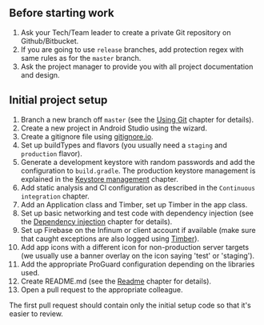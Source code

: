 ## Before starting work

1. Ask your Tech/Team leader to create a private Git repository on Github/Bitbucket.
2. If you are going to use `release` branches, add protection regex with same rules as for the `master` branch.
3. Ask the project manager to provide you with all project documentation and design.

## Initial project setup

1. Branch a new branch off `master` (see the [Using Git](/books/android/building-quality-apps/using-git) chapter for details).
2. Create a new project in Android Studio using the wizard.
3. Create a gitignore file using [gitignore.io](https://www.gitignore.io/).
4. Set up buildTypes and flavors (you usually need a `staging` and `production` flavor).
5. Generate a development keystore with random passwords and add the configuration to `build.gradle`. The production keystore management is explained in the [Keystore management](/books/android/common-android/keystore-management) chapter.
6. Add static analysis and CI configuration as described in the `Continuous integration` chapter.
7. Add an Application class and Timber, set up Timber in the app class.
8. Set up basic networking and test code with dependency injection (see the [Dependency injection](/books/android/dependency-injection/general) chapter for details).
9. Set up Firebase on the Infinum or client account if available (make sure that caught exceptions are also logged using [Timber](https://github.com/JakeWharton/timber)).
10. Add app icons with a different icon for non-production server targets (we usually use a banner overlay on the icon saying 'test' or 'staging').
11. Add the appropriate ProGuard configuration depending on the libraries used.
12. Create README.md (see the [Readme](/books/android/building-quality-apps/project-readme) chapter for details). 
13. Open a pull request to the appropriate colleague.

The first pull request should contain only the initial setup code so that it's easier to review.
